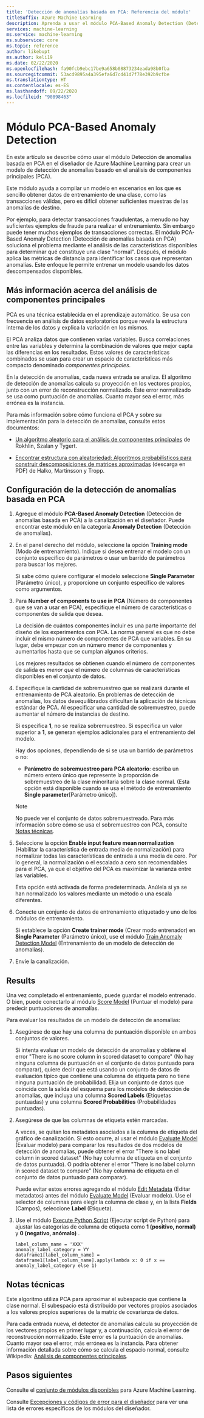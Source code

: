 ```yaml
---
title: 'Detección de anomalías basada en PCA: Referencia del módulo'
titleSuffix: Azure Machine Learning
description: Aprenda a usar el módulo PCA-Based Anomaly Detection (Detección de anomalías basada en PCA) para crear un modelo de detección de anomalías basándose en el análisis de componentes principales (PCA).
services: machine-learning
ms.service: machine-learning
ms.subservice: core
ms.topic: reference
author: likebupt
ms.author: keli19
ms.date: 02/22/2020
ms.openlocfilehash: fa90fcb9ebc17be9a658b08873234eada98b0fba
ms.sourcegitcommit: 53acd9895a4a395efa6d7cd41d7f78e392b9cfbe
ms.translationtype: HT
ms.contentlocale: es-ES
ms.lasthandoff: 09/22/2020
ms.locfileid: "90898463"
---
```

# <a name="pca-based-anomaly-detection-module"></a>Módulo PCA-Based Anomaly Detection

En este artículo se describe cómo usar el módulo Detección de anomalías basada en PCA en el diseñador de Azure Machine Learning para crear un modelo de detección de anomalías basado en el análisis de componentes principales (PCA).

Este módulo ayuda a compilar un modelo en escenarios en los que es sencillo obtener datos de entrenamiento de una clase, como las transacciones válidas, pero es difícil obtener suficientes muestras de las anomalías de destino. 

Por ejemplo, para detectar transacciones fraudulentas, a menudo no hay suficientes ejemplos de fraude para realizar el entrenamiento. Sin embargo puede tener muchos ejemplos de transacciones correctas. El módulo PCA-Based Anomaly Detection (Detección de anomalías basada en PCA) soluciona el problema mediante el análisis de las características disponibles para determinar qué constituye una clase "normal". Después, el módulo aplica las métricas de distancia para identificar los casos que representan anomalías. Este enfoque le permite entrenar un modelo usando los datos descompensados disponibles.

## <a name="more-about-principal-component-analysis"></a>Más información acerca del análisis de componentes principales

PCA es una técnica establecida en el aprendizaje automático. Se usa con frecuencia en análisis de datos exploratorios porque revela la estructura interna de los datos y explica la variación en los mismos.

El PCA analiza datos que contienen varias variables. Busca correlaciones entre las variables y determina la combinación de valores que mejor capta las diferencias en los resultados. Estos valores de características combinados se usan para crear un espacio de características más compacto denominado *componentes principales*.

En la detección de anomalías, cada nueva entrada se analiza. El algoritmo de detección de anomalías calcula su proyección en los vectores propios, junto con un error de reconstrucción normalizado. Este error normalizado se usa como puntuación de anomalías. Cuanto mayor sea el error, más errónea es la instancia.

Para más información sobre cómo funciona el PCA y sobre su implementación para la detección de anomalías, consulte estos documentos:

- [Un algoritmo aleatorio para el análisis de componentes principales](https://arxiv.org/abs/0809.2274) de Rokhlin, Szalan y Tygert.

- [Encontrar estructura con aleatoriedad: Algoritmos probabilísticos para construir descomposiciones de matrices aproximadas](http://users.cms.caltech.edu/~jtropp/papers/HMT11-Finding-Structure-SIREV.pdf) (descarga en PDF) de Halko, Martinsson y Tropp.

## <a name="how-to-configure-pca-based-anomaly-detection"></a>Configuración de la detección de anomalías basada en PCA

1. Agregue el módulo **PCA-Based Anomaly Detection** (Detección de anomalías basada en PCA) a la canalización en el diseñador. Puede encontrar este módulo en la categoría **Anomaly Detection** (Detección de anomalías).

2. En el panel derecho del módulo, seleccione la opción **Training mode** (Modo de entrenamiento). Indique si desea entrenar el modelo con un conjunto específico de parámetros o usar un barrido de parámetros para buscar los mejores.

    Si sabe cómo quiere configurar el modelo seleccione **Single Parameter** (Parámetro único), y proporcione un conjunto específico de valores como argumentos.

3. Para **Number of components to use in PCA** (Número de componentes que se van a usar en PCA), especifique el número de características o componentes de salida que desea.

    La decisión de cuántos componentes incluir es una parte importante del diseño de los experimentos con PCA. La norma general es que no debe incluir el mismo número de componentes de PCA que variables. En su lugar, debe empezar con un número menor de componentes y aumentarlos hasta que se cumplan algunos criterios.

    Los mejores resultados se obtienen cuando el número de componentes de salida es *menor que* el número de columnas de características disponibles en el conjunto de datos.

4. Especifique la cantidad de sobremuestreo que se realizará durante el entrenamiento de PCA aleatorio. En problemas de detección de anomalías, los datos desequilibrados dificultan la aplicación de técnicas estándar de PCA. Al especificar una cantidad de sobremuestreo, puede aumentar el número de instancias de destino.

    Si especifica **1**, no se realiza sobremuestreo. Si especifica un valor superior a **1**, se generan ejemplos adicionales para el entrenamiento del modelo.

    Hay dos opciones, dependiendo de si se usa un barrido de parámetros o no:

    - **Parámetro de sobremuestreo para PCA aleatorio**: escriba un número entero único que represente la proporción de sobremuestreo de la clase minoritaria sobre la clase normal. (Esta opción está disponible cuando se usa el método de entrenamiento **Single parameter**[Parámetro único]).

    > [!NOTE]
    > No puede ver el conjunto de datos sobremuestreado. Para más información sobre cómo se usa el sobremuestreo con PCA, consulte [Notas técnicas](#technical-notes).

5. Seleccione la opción **Enable input feature mean normalization** (Habilitar la característica de entrada media de normalización) para normalizar todas las características de entrada a una media de cero. Por lo general, la normalización o el escalado a cero son recomendables para el PCA, ya que el objetivo del PCA es maximizar la varianza entre las variables.

    Esta opción está activada de forma predeterminada. Anúlela si ya se han normalizado los valores mediante un método o una escala diferentes.

6. Conecte un conjunto de datos de entrenamiento etiquetado y uno de los módulos de entrenamiento.

   Si establece la opción **Create trainer mode** (Crear modo entrenador) en **Single Parameter** (Parámetro único), use el módulo [Train Anomaly Detection Model](train-anomaly-detection-model.md) (Entrenamiento de un modelo de detección de anomalías).

7. Envíe la canalización.

## <a name="results"></a>Results

Una vez completado el entrenamiento, puede guardar el modelo entrenado. O bien, puede conectarlo al módulo [Score Model](score-model.md) (Puntuar el modelo) para predecir puntuaciones de anomalías.

Para evaluar los resultados de un modelo de detección de anomalías:

1. Asegúrese de que hay una columna de puntuación disponible en ambos conjuntos de valores.

    Si intenta evaluar un modelo de detección de anomalías y obtiene el error "There is no score column in scored dataset to compare" (No hay ninguna columna de puntuación en el conjunto de datos puntuado para comparar), quiere decir que está usando un conjunto de datos de evaluación típico que contiene una columna de etiqueta pero no tiene ninguna puntuación de probabilidad. Elija un conjunto de datos que coincida con la salida del esquema para los modelos de detección de anomalías, que incluya una columna **Scored Labels** (Etiquetas puntuadas) y una columna **Scored Probabilities** (Probabilidades puntuadas).

2. Asegúrese de que las columnas de etiqueta estén marcadas.

    A veces, se quitan los metadatos asociados a la columna de etiqueta del gráfico de canalización. Si esto ocurre, al usar el módulo [Evaluate Model](evaluate-model.md) (Evaluar modelo) para comparar los resultados de dos modelos de detección de anomalías, puede obtener el error "There is no label column in scored dataset" (No hay columna de etiqueta en el conjunto de datos puntuado). O podría obtener el error "There is no label column in scored dataset to compare" (No hay columna de etiqueta en el conjunto de datos puntuado para comparar).

    Puede evitar estos errores agregando el módulo [Edit Metadata](edit-metadata.md) (Editar metadatos) antes del módulo [Evaluate Model](evaluate-model.md) (Evaluar modelo). Use el selector de columnas para elegir la columna de clase y, en la lista **Fields** (Campos), seleccione **Label** (Etiqueta).

3. Use el módulo [Execute Python Script](execute-python-script.md) (Ejecutar script de Python) para ajustar las categorías de columna de etiqueta como **1 (positivo, normal)** y **0 (negativo, anómalo)** .

    ````
    label_column_name = 'XXX'
    anomaly_label_category = YY
    dataframe1[label_column_name] = dataframe1[label_column_name].apply(lambda x: 0 if x == anomaly_label_category else 1)
    ````

    
## <a name="technical-notes"></a>Notas técnicas

Este algoritmo utiliza PCA para aproximar el subespacio que contiene la clase normal. El subespacio está distribuido por vectores propios asociados a los valores propios superiores de la matriz de covarianza de datos. 

Para cada entrada nueva, el detector de anomalías calcula su proyección de los vectores propios en primer lugar y, a continuación, calcula el error de reconstrucción normalizado. Este error es la puntuación de anomalías. Cuanto mayor sea el error, más errónea es la instancia. Para obtener información detallada sobre cómo se calcula el espacio normal, consulte Wikipedia: [Análisis de componentes principales](https://wikipedia.org/wiki/Principal_component_analysis). 


## <a name="next-steps"></a>Pasos siguientes

Consulte el [conjunto de módulos disponibles](module-reference.md) para Azure Machine Learning. 

Consulte [Excepciones y códigos de error para el diseñador](designer-error-codes.md) para ver una lista de errores específicos de los módulos del diseñador.